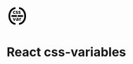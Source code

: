 [logo]: https://github.com/MenSeb/react-css-variables/blob/master/demo/logo.svg "css-variables"

![css-variables][logo]

# React css-variables